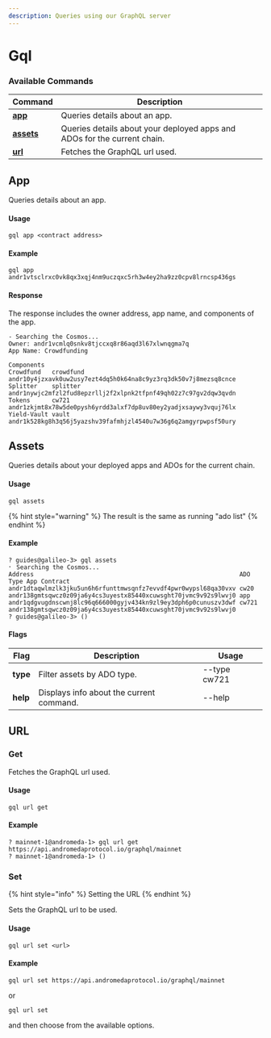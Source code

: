 ```yaml
---
description: Queries using our GraphQL server
---
```


# Gql

### Available Commands

| Command                     | Description                                                              |
| --------------------------- | ------------------------------------------------------------------------ |
| [**app**](gql.md#app)       | Queries details about an app.                                            |
| [**assets**](gql.md#assets) | Queries details about your deployed apps and ADOs for the current chain. |
| [**url**](gql.md#url)       | Fetches the GraphQL url used.                                            |

## App

Queries details about an app.

#### Usage

```
gql app <contract address>
```

#### Example

```
gql app andr1vtsclrxc0vk8qx3xqj4nm9uczqxc5rh3w4ey2ha9zz0cpv8lrncsp436gs
```

#### Response

The response includes the owner address, app name, and components of the app.

```
- Searching the Cosmos...
Owner: andr1vcmlq0snkv8tjccxq8r86aqd3l67xlwnqgma7q
App Name: Crowdfunding

Components
Crowdfund   crowdfund andr10y4jzxavk0uw2usy7ezt4dq5h0k64na8c9yz3rq3dk50v7j8mezsq8cnce
Splitter    splitter  andr1nywjc2mfzl2fud8epzrllj2f2xlpnk2tfpnf49qh02z7c97gv2dqw3qvdn
Tokens      cw721     andr1zkjmt8x78w5de0pysh6yrdd3alxf7dp8uv80ey2yadjxsaywy3vquj76lx
Yield-Vault vault     andr1k528kg8h3q56j5yazshv39fafmhjzl4540u7w36g6q2amgyrpwpsf50ury
```

## Assets

Queries details about your deployed apps and ADOs for the current chain.

#### Usage

```
gql assets
```

{% hint style="warning" %}
The result is the same as running "ado list"
{% endhint %}

#### Example

```
? guides@galileo-3> gql assets
⠂ Searching the Cosmos...
Address                                                         ADO Type App Contract                                                   
andr1dtaqwlmzlk3jku5un6h6rfunttmwsqnfz7evvdf4pwr0wypsl68qa30vxv cw20                                                                    
andr138gmtsqwcz0z09ja6y4cs3uyestx85440xcuwsght70jvmc9v92s9lwvj0 app                                                                     
andr1qdgvugdnscwnj8lc96q666000gyjv434kn9zl9ey3dph6p0cunuszv3dwf cw721    andr138gmtsqwcz0z09ja6y4cs3uyestx85440xcuwsght70jvmc9v92s9lwvj0
? guides@galileo-3> () 
```

#### Flags

| Flag     | Description                              | Usage        |
| -------- | ---------------------------------------- | ------------ |
| **type** | Filter assets by ADO type.               | --type cw721 |
| **help** | Displays info about the current command. | --help       |

## URL

### Get

Fetches the GraphQL url used.

#### Usage

```
gql url get
```

#### Example

```
? mainnet-1@andromeda-1> gql url get
https://api.andromedaprotocol.io/graphql/mainnet
? mainnet-1@andromeda-1> () 
```

### Set

{% hint style="info" %}
Setting the URL&#x20;
{% endhint %}

Sets the GraphQL url to be used.

#### Usage

```
gql url set <url>
```

#### Example

```
gql url set https://api.andromedaprotocol.io/graphql/mainnet
```

or&#x20;

```
gql url set
```

and then choose from the available options.
